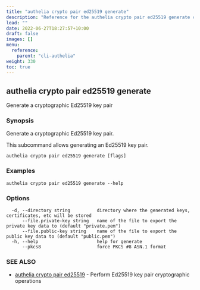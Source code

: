 ```yaml
---
title: "authelia crypto pair ed25519 generate"
description: "Reference for the authelia crypto pair ed25519 generate command."
lead: ""
date: 2022-06-27T18:27:57+10:00
draft: false
images: []
menu:
  reference:
    parent: "cli-authelia"
weight: 330
toc: true
---
```


## authelia crypto pair ed25519 generate

Generate a cryptographic Ed25519 key pair

### Synopsis

Generate a cryptographic Ed25519 key pair.

This subcommand allows generating an Ed25519 key pair.

```
authelia crypto pair ed25519 generate [flags]
```

### Examples

```
authelia crypto pair ed25519 generate --help
```

### Options

```
  -d, --directory string          directory where the generated keys, certificates, etc will be stored
      --file.private-key string   name of the file to export the private key data to (default "private.pem")
      --file.public-key string    name of the file to export the public key data to (default "public.pem")
  -h, --help                      help for generate
      --pkcs8                     force PKCS #8 ASN.1 format
```

### SEE ALSO

* [authelia crypto pair ed25519](authelia_crypto_pair_ed25519.md)	 - Perform Ed25519 key pair cryptographic operations

